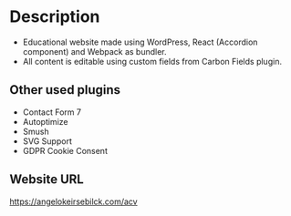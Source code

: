 # Description

- Educational website made using WordPress, React (Accordion component) and Webpack as bundler.
- All content is editable using custom fields from Carbon Fields plugin.

## Other used plugins

- Contact Form 7
- Autoptimize
- Smush
- SVG Support
- GDPR Cookie Consent

## Website URL

https://angelokeirsebilck.com/acv

